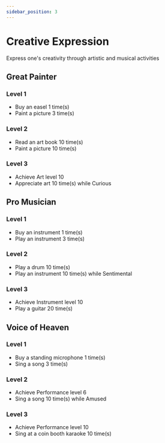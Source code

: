 ```yaml
---
sidebar_position: 3
---
```


# Creative Expression
Express one's creativity through artistic and musical activities	

## Great Painter
### Level 1
- Buy an easel 1 time(s)
- Paint a picture 3 time(s)	
### Level 2
- Read an art book 10 time(s)
- Paint a picture 10 time(s)	
### Level 3
- Achieve Art level 10
- Appreciate art 10 time(s) while Curious	

## Pro Musician
### Level 1
- Buy an instrument 1 time(s)
- Play an instrument 3 time(s)	
### Level 2
- Play a drum 10 time(s)
- Play an instrument 10 time(s) while Sentimental	
### Level 3
- Achieve Instrument level 10
- Play a guitar 20 time(s)	

## Voice of Heaven
### Level 1
- Buy a standing microphone 1 time(s)
- Sing a song 3 time(s)	
### Level 2
- Achieve Performance level 6
- Sing a song 10 time(s) while Amused	
### Level 3
- Achieve Performance level 10
- Sing at a coin booth karaoke 10 time(s)	